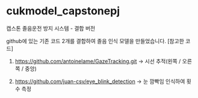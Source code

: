 # cukmodel_capstonepj
캡스톤 졸음운전 방지 시스템 - 결합 버전


github에 있는 기존 코드 2개를 결합하여 졸음 인식 모델을 만들었습니다.
[참고한 코드]
1. https://github.com/antoinelame/GazeTracking.git
-> 시선 추적(왼쪽 / 오른쪽 / 중앙)

2. https://github.com/juan-csv/eye_blink_detection
-> 눈 깜빡임 인식하여 횟수 측정
